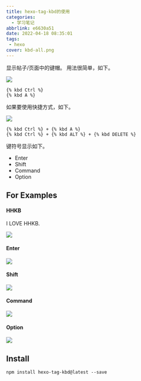 ```yaml
---
title: hexo-tag-kbd的使用
categories:
  - 学习笔记
abbrlink: e6630a51
date: 2022-04-18 08:35:01
tags:
 - hexo
cover: kbd-all.png
---
```



显示帖子/页面中的键帽。
用法很简单，如下。

![](kbd-all.png)

```
{% kbd Ctrl %}
{% kbd A %}
```

如果要使用快捷方式，如下。

![](kbd2.png)

```
{% kbd Ctrl %} + {% kbd A %}
{% kbd Ctrl %} + {% kbd ALT %} + {% kbd DELETE %}
```

键符号显示如下。
* Enter
* Shift
* Command
* Option

## For Examples

#### HHKB

I LOVE HHKB.

![](kbd1.png)


#### Enter
![](kbd3.png)

#### Shift
![](kbd4.png)

#### Command
![](kbd5.png)

#### Option
![](kbd6.png)

## Install

```
npm install hexo-tag-kbd@latest --save
```